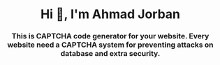 <h1 align="center">Hi 👋, I'm Ahmad Jorban</h1>
<h3 align="center">This is CAPTCHA code generator for your website. Every website need a CAPTCHA system for preventing attacks on database and extra security.</h3>

<p align="left">
</p>

